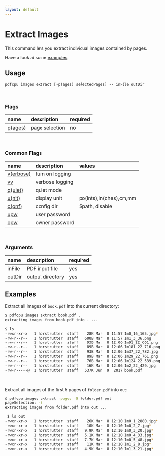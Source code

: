 ```yaml
---
layout: default
---
```


# Extract Images

This command lets you extract individual images contained by pages.

Have a look at some [examples](#examples).

## Usage

```
pdfcpu images extract [-p(ages) selectedPages] -- inFile outDir
````

<br>

### Flags

| name                                         | description     | required   |
|:---------------------------------------------|:----------------|:-----------|
| [p(ages)](../getting_started/page_selection) | page selection  | no         |

<br>

### Common Flags

| name                                            | description     | values
|:------------------------------------------------|:----------------|:-------
| [v(erbose)](../getting_started/common_flags.md) | turn on logging |
| [vv](../getting_started/common_flags.md)        | verbose logging |
| [q(uiet)](../getting_started/common_flags.md)   | quiet mode      |
| [u(nit)](../getting_started/common_flags.md)    | display unit    | po(ints),in(ches),cm,mm
| [c(onf)](../getting_started/common_flags.md)    | config dir      | $path, disable
| [upw](../getting_started/common_flags.md)       | user password   |
| [opw](../getting_started/common_flags.md)       | owner password  |

<br>

### Arguments

| name   | description      | required
|:-------|:-----------------|:--------
| inFile | PDF input file   | yes
| outDir | output directory | yes

## Examples

Extract all images of `book.pdf` into the current directory:

```sh
$ pdfcpu images extract book.pdf .
extracting images from book.pdf into . ...

$ ls
-rwxr-xr-x   1 horstrutter  staff    28K Mar  8 11:57 Im0_16_165.jpg*
-rw-r--r--   1 horstrutter  staff   600B Mar  8 11:57 Im1_3_36.png
-rw-r--r--   1 horstrutter  staff    93B Mar  8 12:06 Im91_22_601.png
-rw-r--r--   1 horstrutter  staff    89B Mar  8 12:06 Im181_22_716.png
-rw-r--r--   1 horstrutter  staff    93B Mar  8 12:06 Im37_22_782.jpg
-rw-r--r--   1 horstrutter  staff    89B Mar  8 12:06 Im29_22_761.png
-rw-r--r--   1 horstrutter  staff    76B Mar  8 12:06 Im124_22_539.png
-rw-r--r--   1 horstrutter  staff    16K Mar  8 12:06 Im2_22_429.jpg
-rw-r-----@  1 horstrutter  staff   537K Jun  9  2017 book.pdf
```

<br>

Extract all images of the first 5 pages of `folder.pdf` into `out`:

```sh
$ pdfcpu images extract -pages -5 folder.pdf out
pageSelection: -5
extracting images from folder.pdf into out ...

 $ ls out
-rwxr-xr-x   1 horstrutter  staff    26K Mar  8 12:10 Im0_1_2880.jpg*
-rwxr-xr-x   1 horstrutter  staff    10K Mar  8 12:10 Im0_2_7.jpg*
-rwxr-xr-x   1 horstrutter  staff   9.9K Mar  8 12:10 Im0_3_20.jpg*
-rwxr-xr-x   1 horstrutter  staff   5.1K Mar  8 12:10 Im0_4_33.jpg*
-rwxr-xr-x   1 horstrutter  staff   7.7K Mar  8 12:10 Im0_5_48.jpg*
-rwxr-xr-x   1 horstrutter  staff    11K Mar  8 12:10 Im1_2_8.jpg*
-rwxr-xr-x   1 horstrutter  staff   4.9K Mar  8 12:10 Im1_3_21.jpg*
```